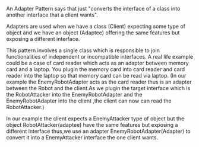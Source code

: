 An Adapter Pattern says that just "converts the interface of a class into another interface that a client wants".

Adapters are used when we have a class (Client) expecting some type of object and we have an object (Adaptee) offering the same features but exposing a different interface.

This pattern involves a single class which is responsible to join functionalities of independent or incompatible interfaces.
A real life example could be a case of card reader which acts as an adapter between memory card and a laptop. 
You plugin the memory card into card reader and card reader into the laptop so that memory card can be read via laptop.
(In our example the EnemyRobotAdapter acts as the card reader thus is an adapter between the Robot and the client.As we plugin the target interface
which is the RobotAttacker into the EnemyRobotAdapter and the EnemyRobotAdapter into the client ,the client can now can read the RobotAttacker.)

In our example the client expects a EnemyAttacker type of object but the object RobotAttacker(adaptee) have the same features but exposing a different interface
thus,we use an adapter EnemyRobotAdapter(Adapter) to convert it into a EnemyAttacker interface the one client wants. 
